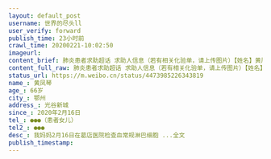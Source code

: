 ```yaml
---
layout: default_post
username: 世界的尽头ll
user_verify: forward
publish_time: 23小时前
crawl_time: 20200221-10:02:50
imageurl: 
content_brief: 肺炎患者求助超话 求助人信息（若有相关化验单，请上传图片）【姓名】黄凤琴【年龄】66岁【所在城市】鄂州【所在小区、社区】光谷新城【患病时间】2020年2月16日【联系方式】●●●（患者女儿）【其他紧急联系人】●●●【病情描述】我妈妈2月16日在葛店医院检查血常规淋巴细胞 ...全文
content_full_raw: 肺炎患者求助超话 求助人信息（若有相关化验单，请上传图片）【姓名】黄凤琴【年龄】66岁【所在城市】鄂州【所在小区、社区】光谷新城【患病时间】2020年2月16日【联系方式】●●●（患者女儿）【其他紧急联系人】●●●【病情描述】我妈妈2月16日在葛店医院检查血常规淋巴细胞 ...全文
status_url: https://m.weibo.cn/status/4473985226343819
name_: 黄凤琴
age_: 66岁
city_: 鄂州
address_: 光谷新城
since_: 2020年2月16日
tel_: ●●●（患者女儿）
tel2_: ●●●
desc_: 我妈妈2月16日在葛店医院检查血常规淋巴细胞 ...全文
publish_timestamp: 
---
```

